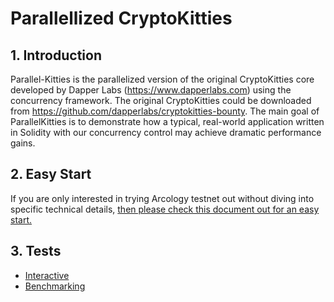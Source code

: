 # Parallellized CryptoKitties

## 1. Introduction

Parallel-Kitties is the parallelized version of the original CryptoKitties core developed by Dapper Labs (https://www.dapperlabs.com) using the concurrency framework.
The original CryptoKitties could be downloaded from https://github.com/dapperlabs/cryptokitties-bounty. The main goal of ParallelKitties is to demonstrate how a typical, 
real-world application written in Solidity with our concurrency control may achieve dramatic performance gains.

## **2. Easy Start**

If you are only interested in trying Arcology testnet out without diving into specific technical details, [then please check this document out for an easy start.](./parallel-kitties-test-scripts.md)

## 3. Tests

- [Interactive](/doc/pk-interactive.md)
- [Benchmarking](/doc/pk-benchmarking.md)

